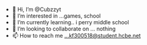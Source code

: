 - 👋 Hi, I’m @Cubzzyt
- 👀 I’m interested in ...games, school
- 🌱 I’m currently learning.. i perry middle school
- 💞️ I’m looking to collaborate on ... nothing
- 📫 How to reach me ...kf300518@student.hcbe.net

<!---
Cubzzyt/Cubzzyt is a ✨ special ✨ repository because its `README.md` (this file) appears on your GitHub profile.
You can click the Preview link to take a look at your changes.
--->
